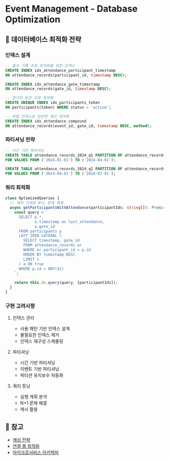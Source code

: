 # Event Management - Database Optimization

## 🎯 데이터베이스 최적화 전략

### 인덱스 설계

```sql
-- 출석 기록 조회 최적화를 위한 인덱스
CREATE INDEX idx_attendance_participant_timestamp 
ON attendance_records(participant_id, timestamp DESC);

CREATE INDEX idx_attendance_gate_timestamp 
ON attendance_records(gate_id, timestamp DESC);

-- 참가자 토큰 조회 최적화
CREATE UNIQUE INDEX idx_participants_token 
ON participants(token) WHERE status = 'active';

-- 복합 인덱스로 빈번한 쿼리 최적화
CREATE INDEX idx_attendance_compound 
ON attendance_records(event_id, gate_id, timestamp DESC, method);
```

### 파티셔닝 전략

```sql
-- 시간 기반 파티셔닝
CREATE TABLE attendance_records_2024_q1 PARTITION OF attendance_records
FOR VALUES FROM ('2024-01-01') TO ('2024-04-01');

CREATE TABLE attendance_records_2024_q2 PARTITION OF attendance_records
FOR VALUES FROM ('2024-04-01') TO ('2024-07-01');
```

### 쿼리 최적화

```typescript
class OptimizedQueries {
  // 배치 조회로 N+1 문제 해결
  async getParticipantsWithAttendance(participantIds: string[]): Promise<ParticipantWithAttendance[]> {
    const query = `
      SELECT p.*, 
             a.timestamp as last_attendance,
             a.gate_id
      FROM participants p
      LEFT JOIN LATERAL (
        SELECT timestamp, gate_id 
        FROM attendance_records ar 
        WHERE ar.participant_id = p.id
        ORDER BY timestamp DESC 
        LIMIT 1
      ) a ON true
      WHERE p.id = ANY($1)
    `;
    
    return this.db.query(query, [participantIds]);
  }
}
```

### 구현 고려사항

1. 인덱스 관리
   - 사용 패턴 기반 인덱스 설계
   - 불필요한 인덱스 제거
   - 인덱스 재구성 스케줄링

2. 파티셔닝
   - 시간 기반 파티셔닝
   - 이벤트 기반 파티셔닝
   - 파티션 유지보수 자동화

3. 쿼리 튜닝
   - 실행 계획 분석
   - N+1 문제 해결
   - 캐시 활용

## 📌 참고
- [캐싱 전략](/core/performance/caching-strategy.md)
- [연결 풀 최적화](/core/performance/connection-pool.md)
- [마이크로서비스 아키텍처](/core/architecture/microservices.md)

